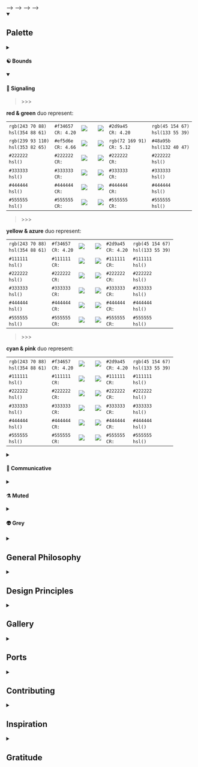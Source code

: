 <!-- <!-- ============================================================================ --> -->
<!-- <!-- ☄️  Heading {{{ --> -->
<!-- <h1 align="center"> ☄️ vagari ☄️ </h1> -->
<!---->
<!-- <a href="https://www.youtube.com/watch?v=YH3c1QZzRK4"> -->
<!--     <p align="center" > -->
<!--         <i>to wander, stroll about, roam, be unsettled, spread abroad</i> -->
<!--         <br> -->
<!--         <img -->
<!--             src="https://github.com/nosvagor/vagari/blob/main/share/images/friedrich/vagari-large-blue-decor.png?raw=true" -->
<!--             width="50%" -->
<!--             alt="Wanderers: a short film by Erik Wernquist" -->
<!--             title="Wanderers: a short film by Erik Wernquist" -->
<!--         > -->
<!--     </p> -->
<!-- </a> -->
<!---->
<!-- <p align="center"> -->
<!-- <a href="https://github.com/nosvagor/vagari/issues"> -->
<!--     <img -->
<!--         src="https://img.shields.io/github/issues/nosvagor/vagari?color=ed5f6f&logo=fireship&labelColor=24283b&logoColor=ed5f6f&style=for-the-badge" -->
<!--         title="this is not fine!!" -->
<!--     > -->
<!-- </a> -->
<!-- &nbsp; -->
<!-- <a href="https://github.com/nosvagor/vagari/discussions"> -->
<!--     <img -->
<!--         src="https://img.shields.io/github/discussions/nosvagor/vagari?color=ec9055&logo=github&labelColor=24283b&logoColor=ec9055&style=for-the-badge" -->
<!--         title="alright then, keep your secrets" -->
<!--     > -->
<!-- </a> -->
<!-- &nbsp; -->
<!-- <a href="https://github.com/nosvagor/vagari/contributors"> -->
<!--     <img -->
<!--         src="https://img.shields.io/github/contributors/nosvagor/vagari?color=86b96f&logo=gitea&labelColor=24283b&logoColor=86b96f&style=for-the-badge" -->
<!--         title="gotta do the cooking by the book" -->
<!--     > -->
<!-- </a> -->
<!-- &nbsp; -->
<!-- <br> -->
<!-- <a href="https://www.reddit.com/r/unixporn/"> -->
<!--     <img -->
<!--         src="https://vbr.wocr.tk/badge?color=59b5e5&logoColor=59b5e5&page_id=nosvagor/vagari&logo=linux&style=for-the-badge&lcolor=24283b" -->
<!--         alt="visitor count 💀" -->
<!--         title="hello there (I use arch, neovim, and rust, btw)" -->
<!--     > -->
<!-- </a> -->
<!-- &nbsp; -->
<!-- <a href="https://github.com/nosvagor/vagari/network/members"> -->
<!--     <img -->
<!--         src="https://img.shields.io/github/forks/nosvagor/vagari?color=6c88f4&logo=git&labelColor=24283b&logoColor=6c88f4&style=for-the-badge" -->
<!--         title="I am tormented with an everlasting itch for things remote. I love to sail forbidden seas, and land on barbarous coasts." -->
<!--     > -->
<!-- </a> -->
<!-- &nbsp; -->
<!-- <a href="https://youtu.be/gxAaO2rsdIs"> -->
<!--     <img -->
<!--         src="https://img.shields.io/github/license/nosvagor/vagari?color=9d71f0&logo=gnu&labelColor=24283b&logoColor=9d71f0&style=for-the-badge" -->
<!--         title="living long enough to reproduce; R_0 > 1 ? share it : change it" -->
<!--     > -->
<!-- </a> -->
<!-- </p> -->
<!-- <!-- }}} --> -->
<!-- <!-- ============================================================================ --> -->

<!-- 🎨 Palette {{{ -->
<details open>
<summary><h2>Palette</h2></summary>

<!-- <p align="center"> -->
<!--     <img -->
<!--         src="https://github.com/nosvagor/vagari/blob/main/share/images/stack-v4.svg?raw=true" -->
<!--         title="vagari color pallet" -->
<!--         width="100%" -->
<!--     > -->
<!-- </p> -->

<!-- ☯️  Bounds {{{ -->

<details closed>
<summary><h4> ☯️  Bounds</h4></summary>
    <!-- background {{{ -->
    <blockquote>
        The constraints, or bounds, to any system are probably the most imporant
        place to start:
    </blockquote>
    <p>
        First, the <b>background</b>, as the contrast ratio to this color is
        one of the most important determining factors when generating others
        colors. The background represents the upper bound for the darkest
        colors.
    </p>
    <table align="center">
    <tr>
        <th>Background</th>
        <th>Values</th>
    </tr>
        <tr align="center">
            <td><img src="https://place-hold.it/128/222536/aeb9f8&text=bg&bold&fontsize=14"></td>
            <td>
                <code>#222536</code><br>
                <code>rgb(34, 37, 54)</code><br>
                <code>hsl(231, 23%, 17%)</code><br>
                <code>Contrast: 1.00</code><br>
            </td>
        </tr>
    </table>
    <!-- }}} -->
    <!-- dark {{{ -->
    <br>
    <blockquote>
        Next, venturing into the void (maintaining cool tones, <i>decreasing</i>
        brightness):
    </blockquote>
    <p>
        These <b>dark</b> colors provide a means to create depth for background
        elements.
    </p>
    <table align="center">
    <tr>
        <th>Dark-0</th>
        <th>Dark-1</th>
        <th>Dark-2</th>
        <th>Dark-3</th>
    </tr>
    <tr align="center">
        <td><img src="https://place-hold.it/84/1e2133/222536&text=drk-0&bold&fontsize=14"></td>
        <td><img src="https://place-hold.it/84/181a2c/222536&text=drk-1&bold&fontsize=14"></td>
        <td><img src="https://place-hold.it/84/131626/222536&text=drk-2&bold&fontsize=14"></td>
        <td><img src="https://place-hold.it/84/0d0f1b/222536&text=drk-3&bold&fontsize=14"></td>
    </tr>
    <tr align="center">
        <td>
            <code>#1e2133</code><br>
            <code>rgb(30, 33, 51)</code><br>
            <code>hsl(231, 26%, 16%)</code><br>
            <code>CR: 1.05</code>
        </td>
        <td>
            <code>#181a2c</code><br>
            <code>rgb(24, 26, 44)</code><br>
            <code>hsl(231, 29%, 13%)</code><br>
            <code>CR:1.12</code>
        </td>
        <td>
            <code>#131626</code><br>
            <code>rgb(19, 22, 38)</code><br>
            <code>hsl(231, 33%, 11%)</code><br>
            <code>CR:1.18</code>
        </td>
        <td>
            <code>#0d0f1b</code><br>
            <code>rgb(13, 15, 27)</code><br>
            <code>hsl(231, 35%, 8%)</code><br>
            <code>CR: 1.26</code>
        </td>
    </tr>
    </table>
    <!-- }}} -->
    <!-- black {{{ -->
    <br>
    <blockquote>
        We still need a relatively neutral lower bound; the dark colors won't
        replace black:
    </blockquote>
    <p>
        These <b>black</b> colors are meant to communicate ideas of (or similar
        to): <i>sophistaiton, rebellion,</i> and <i>mystery</i>.
    </p>
    <table align="center">
    <tr>
        <th>Black-0</th>
        <th>Black-1</th>
        <th>Black-2</th>
        <th>Black-3</th>
    </tr>
    <tr align="center">
        <td><img src="https://place-hold.it/84/1d1d21/c9c9e2&text=blk-0&bold&fontsize=14"></td>
        <td><img src="https://place-hold.it/84/16161a/d3d3ed&text=blk-1&bold&fontsize=14"></td>
        <td><img src="https://place-hold.it/84/101014/ddddf6&text=blk-2&bold&fontsize=14"></td>
        <td><img src="https://place-hold.it/84/0b0b0f/e9e9fb&text=blk-3&bold&fontsize=14"></td>
    </tr>
    <tr align="center">
        <td>
            <code>#1d1d21</code><br>
            <code>rgb(29, 29, 33)</code><br>
            <code>hsl(240, 6%, 12%)</code><br>
            <code>CR: 1.11</code>
        </td>
        <td>
            <code>#16161a</code><br>
            <code>rgb(22, 22, 26)</code><br>
            <code>hsl(240, 8%, 9%)</code><br>
            <code>CR: 1.19</code>
        </td>
        <td>
            <code>#101014</code><br>
            <code>rgb(16, 16, 20)</code><br>
            <code>hsl(240, 11%, 7%)</code><br>
            <code>CR: 1.25</code>
        </td>
        <td>
            <code>#0b0b0f</code><br>
            <code>rgb(11, 11, 15)</code><br>
            <code>hsl(240, 15%, 5%)</code><br>
            <code>CR: 1.30</code>
        </td>
    </tr>
    </table>
    <!-- }}} -->
    <!-- foreground {{{ -->
    <br>
    <blockquote>
        Now, let's start defining the upper bounds:
    </blockquote>
    <p>
        Like the background, the <b>foreground</b> represents the lower bound for the
        brightest colors. <i>vagari</i> continues to lean into the use of cool
        tones&mdash;resulting in a blue-ish foreground&mdash;leaving white to
        convey meaning as well.
    </p>
    <table align="center">
    <tr>
        <th>Foreground</th>
        <th>Values</th>
    </tr>
        <tr align="center">
            <td><img src="https://place-hold.it/128/aeb9f8/2225368&text=fg&bold&fontsize=14"></td>
            <td>
                <code>#aeb9f8</code><br>
                <code>rgb(174, 185, 248)</code><br>
                <code>hsl(231, 84%, 83%)</code><br>
                <code>Contrast: 8.00</code>
            </td>
        </tr>
    </table>
    <!-- }}} -->
    <!-- bright {{{ -->
    <br>
    <blockquote>
        Continuing in the inverse direction (maintaining cool tones, <i>increaseing</i>
        brightness):
    </blockquote>
    <p>
        These <b>bright</b> colors provide a means to highlight foreground elements.
    </p>
    <table align="center">
    <tr>
        <th>Bright-0</th>
        <th>Bright-1</th>
        <th>Bright-2</th>
        <th>Bright-3</th>
    </tr>
    <tr align="center">
        <td><img src="https://place-hold.it/84/b6c0f7/aeb9f8&text=brt-0&bold&fontsize=14"></td>
        <td><img src="https://place-hold.it/84/bec6f8/aeb9f8&text=brt-1&bold&fontsize=14"></td>
        <td><img src="https://place-hold.it/84/cad1fb/aeb9f8&text=brt-2&bold&fontsize=14"></td>
        <td><img src="https://place-hold.it/84/d1d8ff/aeb9f8&text=brt-3&bold&fontsize=14"></td>
    </tr>
    <tr align="center">
        <td>
            <code>#b6c0f7</code><br>
            <code>rgb(182, 192, 247)</code><br>
            <code>hsl(231, 80%, 84%)</code><br>
            <code>CR: 8.56</code>
        </td>
        <td>
            <code>#bec6f8</code><br>
            <code>rgb(190, 198, 248)</code><br>
            <code>hsl(231, 81%, 86%)</code><br>
            <code>CR: 9.11</code>
        </td>
        <td>
            <code>#cad1fb</code><br>
            <code>rgb(202, 209, 251)</code><br>
            <code>hsl(231, 86%, 89%)</code><br>
            <code>CR: 10.12</code>
        </td>
        <td>
            <code>#d1d8ff</code><br>
            <code>rgb(209, 216, 255)</code><br>
            <code>hsl(231, 100%, 91%)</code><br>
            <code>CR: 11.21</code>
        </td>
    </tr>
    </table>
    <!-- }}} -->
    <!-- white {{{ -->
    <br>
    <blockquote>
        Finally, the neutral upper bound:
    </blockquote>
    <p>
        These <b>white</b> colors are meant to communicate ideas of (or similar
        to): <i>order, peace,</i> and <i>simplicity</i>.
    </p>
    <table align="center">
    <tr>
        <th>White-0</th>
        <th>White-1</th>
        <th>White-2</th>
        <th>White-3</th>
    </tr>
    <tr align="center">
        <td><img src="https://place-hold.it/84/c9c9e2/1d1d21&text=wht-1&bold&fontsize=14"></td>
        <td><img src="https://place-hold.it/84/d3d3ed/16161a&text=wht-2&bold&fontsize=14"></td>
        <td><img src="https://place-hold.it/84/ddddf6/101014&text=wht-2&bold&fontsize=14"></td>
        <td><img src="https://place-hold.it/84/e9e9fb/0b0b0f&text=wht-3&bold&fontsize=14"></td>
    </tr>
    <tr align="center">
        <td>
            <code>#c9c9e2</code><br>
            <code>rgb(201, 201, 226)</code><br>
            <code>hsl(240, 30%, 84%)</code><br>
            <code>CR: 9.33</code>
        </td>
        <td>
            <code>#d3d3ed</code><br>
            <code>rgb(211, 211, 237)</code><br>
            <code>hsl(240, 42%, 88%)</code><br>
            <code>CR: 10.41</code>
        </td>
        <td>
            <code>#ddddf6</code><br>
            <code>rgb(221, 221, 246)</code><br>
            <code>hsl(240, 58%, 92%)</code><br>
            <code>CR: 11.36</code>
        </td>
        <td>
            <code>#e9e9fb</code><br>
            <code>rgb(233, 233, 251)</code><br>
            <code>hsl(240, 69%, 95%)</code><br>
            <code>CR: 12.63</code>
        </td>
    </tr>
    </table>
    <!-- }}} -->
</details>

<!-- }}} -->

<!-- 🚥 Signaling {{{ -->

<details open>
<summary><h4> 🚥 Signaling</h4></summary>
<!-- red & green {{{ -->
    <blockquote>
        >>>
    </blockquote>
    <p>
        <b>red & green</b> duo represent:
    </p>
    <table align="center">
    <tr>
        <td>
            <code>rgb(243 70 88)</code><br>
            <code>hsl(354 88 61)</code><br>
        </td>
        <td>
            <code>#f34657</code><br>
            <code>CR: 4.20</code>
        </td>
        <td><img src="https://place-hold.it/64/222536/f34658/&text=red-0&bold&fontsize=14"></td>
        <td></td>
        <td><img src="https://place-hold.it/64/222536/2d9a43/&text=grn-0&bold&fontsize=14"></td>
        <td>
            <code>#2d9a45</code><br>
            <code>CR: 4.20</code>
        </td>
        <td>
            <code>rgb(45 154 67)</code><br>
            <code>hsl(133 55 39)</code><br>
        </td>
    </tr>
    <tr>
        <td>
            <code>rgb(239 93 110)</code><br>
            <code>hsl(353 82 65)</code><br>
        </td>
        <td>
            <code>#ef5d6e</code><br>
            <code>CR: 4.66</code>
        </td>
        <td><img src="https://place-hold.it/64/222536/ef5d6e/&text=red-1&bold&fontsize=14"></td>
        <td></td>
        <td><img src="https://place-hold.it/64/222536/48a95b/&text=grn-1&bold&fontsize=14"></td>
        <td>
            <code>rgb(72 169 91)</code><br>
            <code>CR: 5.12</code>
        </td>
        <td>
            <code>#48a95b</code><br>
            <code>hsl(132 40 47)</code><br>
        </td>
    </tr>
    <tr>
        <td>
            <code>#222222</code><br>
            <code>hsl()</code><br>
        </td>
        <td>
            <code>#222222</code><br>
            <code>CR:</code>
        </td>
        <td><img src="https://place-hold.it/64/222536/222222/&text=red-2&bold&fontsize=14"></td>
        <td></td>
        <td><img src="https://place-hold.it/64/222536/222222/&text=grn-3&bold&fontsize=14"></td>
        <td>
            <code>#222222</code><br>
            <code>CR:</code>
        </td>
        <td>
            <code>#222222</code><br>
            <code>hsl()</code><br>
        </td>
    </tr>
    <tr>
        <td>
            <code>#333333</code><br>
            <code>hsl()</code><br>
        </td>
        <td>
            <code>#333333</code><br>
            <code>CR:</code>
        </td>
        <td><img src="https://place-hold.it/64/222536/333333/&text=red-3&bold&fontsize=14"></td>
        <td></td>
        <td><img src="https://place-hold.it/64/222536/333333/&text=grn-3&bold&fontsize=14"></td>
        <td>
            <code>#333333</code><br>
            <code>CR:</code>
        </td>
        <td>
            <code>#333333</code><br>
            <code>hsl()</code><br>
        </td>
    </tr>
    <tr>
        <td>
            <code>#444444</code><br>
            <code>hsl()</code><br>
        </td>
        <td>
            <code>#444444</code><br>
            <code>CR:</code>
        </td>
        <td><img src="https://place-hold.it/64/222536/444444/&text=red-4&bold&fontsize=14"></td>
        <td></td>
        <td><img src="https://place-hold.it/64/222536/444444/&text=grn-4&bold&fontsize=14"></td>
        <td>
            <code>#444444</code><br>
            <code>CR:</code>
        </td>
        <td>
            <code>#444444</code><br>
            <code>hsl()</code><br>
        </td>
    </tr>
    <tr>
        <td>
            <code>#555555</code><br>
            <code>hsl()</code><br>
        </td>
        <td>
            <code>#555555</code><br>
            <code>CR:</code>
        </td>
        <td><img src="https://place-hold.it/64/222536/55555/&text=red-5&bold&fontsize=14"></td>
        <td></td>
        <td><img src="https://place-hold.it/64/222536/55555/&text=grn-5&bold&fontsize=14"></td>
        <td>
            <code>#555555</code><br>
            <code>CR:</code>
        </td>
        <td>
            <code>#555555</code><br>
            <code>hsl()</code><br>
        </td>
    </tr>
    </table>
<!-- }}} -->
<!-- yellow & azure {{{ -->
    <blockquote>
        >>>
    </blockquote>
    <p>
        <b>yellow & azure</b> duo represent:
    </p>
    <table align="center">
    <tr>
        <td>
            <code>rgb(243 70 88)</code><br>
            <code>hsl(354 88 61)</code><br>
        </td>
        <td>
            <code>#f34657</code><br>
            <code>CR: 4.20</code>
        </td>
        <td><img src="https://place-hold.it/64/222536/f34658/&text=red-0&bold&fontsize=14"></td>
        <td></td>
        <td><img src="https://place-hold.it/64/222536/2d9a43/&text=grn-0&bold&fontsize=14"></td>
        <td>
            <code>#2d9a45</code><br>
            <code>CR: 4.20</code>
        </td>
        <td>
            <code>rgb(45 154 67)</code><br>
            <code>hsl(133 55 39)</code><br>
        </td>
    </tr>
    <tr>
        <td>
            <code>#111111</code><br>
            <code>hsl()</code><br>
        </td>
        <td>
            <code>#111111</code><br>
            <code>CR:</code>
        </td>
        <td><img src="https://place-hold.it/64/222536/111111/&text=red-1&bold&fontsize=14"></td>
        <td></td>
        <td><img src="https://place-hold.it/64/222536/111111/&text=grn-1&bold&fontsize=14"></td>
        <td>
            <code>#111111</code><br>
            <code>CR:</code>
        </td>
        <td>
            <code>#111111</code><br>
            <code>hsl()</code><br>
        </td>
    </tr>
    <tr>
        <td>
            <code>#222222</code><br>
            <code>hsl()</code><br>
        </td>
        <td>
            <code>#222222</code><br>
            <code>CR:</code>
        </td>
        <td><img src="https://place-hold.it/64/222536/222222/&text=red-2&bold&fontsize=14"></td>
        <td></td>
        <td><img src="https://place-hold.it/64/222536/222222/&text=grn-3&bold&fontsize=14"></td>
        <td>
            <code>#222222</code><br>
            <code>CR:</code>
        </td>
        <td>
            <code>#222222</code><br>
            <code>hsl()</code><br>
        </td>
    </tr>
    <tr>
        <td>
            <code>#333333</code><br>
            <code>hsl()</code><br>
        </td>
        <td>
            <code>#333333</code><br>
            <code>CR:</code>
        </td>
        <td><img src="https://place-hold.it/64/222536/333333/&text=red-3&bold&fontsize=14"></td>
        <td></td>
        <td><img src="https://place-hold.it/64/222536/333333/&text=grn-3&bold&fontsize=14"></td>
        <td>
            <code>#333333</code><br>
            <code>CR:</code>
        </td>
        <td>
            <code>#333333</code><br>
            <code>hsl()</code><br>
        </td>
    </tr>
    <tr>
        <td>
            <code>#444444</code><br>
            <code>hsl()</code><br>
        </td>
        <td>
            <code>#444444</code><br>
            <code>CR:</code>
        </td>
        <td><img src="https://place-hold.it/64/222536/444444/&text=red-4&bold&fontsize=14"></td>
        <td></td>
        <td><img src="https://place-hold.it/64/222536/444444/&text=grn-4&bold&fontsize=14"></td>
        <td>
            <code>#444444</code><br>
            <code>CR:</code>
        </td>
        <td>
            <code>#444444</code><br>
            <code>hsl()</code><br>
        </td>
    </tr>
    <tr>
        <td>
            <code>#555555</code><br>
            <code>hsl()</code><br>
        </td>
        <td>
            <code>#555555</code><br>
            <code>CR:</code>
        </td>
        <td><img src="https://place-hold.it/64/222536/55555/&text=red-5&bold&fontsize=14"></td>
        <td></td>
        <td><img src="https://place-hold.it/64/222536/55555/&text=grn-5&bold&fontsize=14"></td>
        <td>
            <code>#555555</code><br>
            <code>CR:</code>
        </td>
        <td>
            <code>#555555</code><br>
            <code>hsl()</code><br>
        </td>
    </tr>
    </table>
<!-- }}} -->
<!--  cyan & pink {{{ -->
    <blockquote>
        >>>
    </blockquote>
    <p>
        <b> cyan & pink</b> duo represent:
    </p>
    <table align="center">
    <tr>
        <td>
            <code>rgb(243 70 88)</code><br>
            <code>hsl(354 88 61)</code><br>
        </td>
        <td>
            <code>#f34657</code><br>
            <code>CR: 4.20</code>
        </td>
        <td><img src="https://place-hold.it/64/222536/f34658/&text=red-0&bold&fontsize=14"></td>
        <td></td>
        <td><img src="https://place-hold.it/64/222536/2d9a43/&text=grn-0&bold&fontsize=14"></td>
        <td>
            <code>#2d9a45</code><br>
            <code>CR: 4.20</code>
        </td>
        <td>
            <code>rgb(45 154 67)</code><br>
            <code>hsl(133 55 39)</code><br>
        </td>
    </tr>
    <tr>
        <td>
            <code>#111111</code><br>
            <code>hsl()</code><br>
        </td>
        <td>
            <code>#111111</code><br>
            <code>CR:</code>
        </td>
        <td><img src="https://place-hold.it/64/222536/111111/&text=red-1&bold&fontsize=14"></td>
        <td></td>
        <td><img src="https://place-hold.it/64/222536/111111/&text=grn-1&bold&fontsize=14"></td>
        <td>
            <code>#111111</code><br>
            <code>CR:</code>
        </td>
        <td>
            <code>#111111</code><br>
            <code>hsl()</code><br>
        </td>
    </tr>
    <tr>
        <td>
            <code>#222222</code><br>
            <code>hsl()</code><br>
        </td>
        <td>
            <code>#222222</code><br>
            <code>CR:</code>
        </td>
        <td><img src="https://place-hold.it/64/222536/222222/&text=red-2&bold&fontsize=14"></td>
        <td></td>
        <td><img src="https://place-hold.it/64/222536/222222/&text=grn-3&bold&fontsize=14"></td>
        <td>
            <code>#222222</code><br>
            <code>CR:</code>
        </td>
        <td>
            <code>#222222</code><br>
            <code>hsl()</code><br>
        </td>
    </tr>
    <tr>
        <td>
            <code>#333333</code><br>
            <code>hsl()</code><br>
        </td>
        <td>
            <code>#333333</code><br>
            <code>CR:</code>
        </td>
        <td><img src="https://place-hold.it/64/222536/333333/&text=red-3&bold&fontsize=14"></td>
        <td></td>
        <td><img src="https://place-hold.it/64/222536/333333/&text=grn-3&bold&fontsize=14"></td>
        <td>
            <code>#333333</code><br>
            <code>CR:</code>
        </td>
        <td>
            <code>#333333</code><br>
            <code>hsl()</code><br>
        </td>
    </tr>
    <tr>
        <td>
            <code>#444444</code><br>
            <code>hsl()</code><br>
        </td>
        <td>
            <code>#444444</code><br>
            <code>CR:</code>
        </td>
        <td><img src="https://place-hold.it/64/222536/444444/&text=red-4&bold&fontsize=14"></td>
        <td></td>
        <td><img src="https://place-hold.it/64/222536/444444/&text=grn-4&bold&fontsize=14"></td>
        <td>
            <code>#444444</code><br>
            <code>CR:</code>
        </td>
        <td>
            <code>#444444</code><br>
            <code>hsl()</code><br>
        </td>
    </tr>
    <tr>
        <td>
            <code>#555555</code><br>
            <code>hsl()</code><br>
        </td>
        <td>
            <code>#555555</code><br>
            <code>CR:</code>
        </td>
        <td><img src="https://place-hold.it/64/222536/55555/&text=red-5&bold&fontsize=14"></td>
        <td></td>
        <td><img src="https://place-hold.it/64/222536/55555/&text=grn-5&bold&fontsize=14"></td>
        <td>
            <code>#555555</code><br>
            <code>CR:</code>
        </td>
        <td>
            <code>#555555</code><br>
            <code>hsl()</code><br>
        </td>
    </tr>
    </table>
<!-- }}} -->
</details>

<!-- }}} -->

<!-- 📡 Communicative {{{ -->

<details closed >
<summary><h4> 📡 Communicative</h4></summary>
<!-- xxx {{{ -->
    <blockquote>
        >>>
    </blockquote>
    <p>
        These <b>xxx</b> colors are meant to communicate:
    </p>
    <table align="center">
    <tr>
        <td><img src="https://place-hold.it/64/000000/222536&text=yyy-0&bold&fontsize=14"></td>
        <td>
            <code>#000000</code><br>
            <code>CR:</code>
        </td>
        <td>
            <code></code><br>
            <code>hsl()</code><br>
        </td>
    </tr>
    <tr>
        <td><img src="https://place-hold.it/64/111111/222536&text=yyy-1&bold&fontsize=14"></td>
        <td>
            <code>#111111</code><br>
            <code>CR:</code>
        </td>
        <td>
            <code></code><br>
            <code>hsl()</code><br>
        </td>
    </tr>
    <tr>
        <td><img src="https://place-hold.it/64/222222/222536&text=yyy-2&bold&fontsize=14"></td>
        <td>
            <code>#222222</code><br>
            <code>CR:</code>
        </td>
        <td>
            <code></code><br>
            <code>hsl()</code><br>
        </td>
    </tr>
    <tr>
        <td><img src="https://place-hold.it/64/333333/222536&text=yyy-3&bold&fontsize=14"></td>
        <td>
            <code>#333333</code><br>
            <code>CR:</code>
        </td>
        <td>
            <code></code><br>
            <code>hsl()</code><br>
        </td>
    </tr>
    <tr>
        <td><img src="https://place-hold.it/64/444444/222536&text=yyy-4&bold&fontsize=14"></td>
        <td>
            <code>#444444</code><br>
            <code>CR:</code>
        </td>
        <td>
            <code></code><br>
            <code>hsl()</code><br>
        </td>
    </tr>
    <tr>
        <td><img src="https://place-hold.it/64/55555/222536&text=yyy-5&bold&fontsize=14"></td>
        <td>
            <code>#555555</code><br>
            <code>CR:</code>
        </td>
        <td>
            <code></code><br>
            <code>hsl()</code><br>
        </td>
    </tr>
    </table>
<!-- }}} -->
<!-- xxx {{{ -->
    <blockquote>
        >>>
    </blockquote>
    <p>
        These <b>xxx</b> colors are meant to communicate:
    </p>
    <table align="center">
    <tr>
        <td><img src="https://place-hold.it/64/000000/222536&text=yyy-0&bold&fontsize=14"></td>
        <td>
            <code>#000000</code><br>
            <code>CR:</code>
        </td>
        <td>
            <code></code><br>
            <code>hsl()</code><br>
        </td>
    </tr>
    <tr>
        <td><img src="https://place-hold.it/64/111111/222536&text=yyy-1&bold&fontsize=14"></td>
        <td>
            <code>#111111</code><br>
            <code>CR:</code>
        </td>
        <td>
            <code></code><br>
            <code>hsl()</code><br>
        </td>
    </tr>
    <tr>
        <td><img src="https://place-hold.it/64/222222/222536&text=yyy-2&bold&fontsize=14"></td>
        <td>
            <code>#222222</code><br>
            <code>CR:</code>
        </td>
        <td>
            <code></code><br>
            <code>hsl()</code><br>
        </td>
    </tr>
    <tr>
        <td><img src="https://place-hold.it/64/333333/222536&text=yyy-3&bold&fontsize=14"></td>
        <td>
            <code>#333333</code><br>
            <code>CR:</code>
        </td>
        <td>
            <code></code><br>
            <code>hsl()</code><br>
        </td>
    </tr>
    <tr>
        <td><img src="https://place-hold.it/64/444444/222536&text=yyy-4&bold&fontsize=14"></td>
        <td>
            <code>#444444</code><br>
            <code>CR:</code>
        </td>
        <td>
            <code></code><br>
            <code>hsl()</code><br>
        </td>
    </tr>
    <tr>
        <td><img src="https://place-hold.it/64/55555/222536&text=yyy-5&bold&fontsize=14"></td>
        <td>
            <code>#555555</code><br>
            <code>CR:</code>
        </td>
        <td>
            <code></code><br>
            <code>hsl()</code><br>
        </td>
    </tr>
    </table>
<!-- }}} -->
<!-- xxx {{{ -->
    <blockquote>
        >>>
    </blockquote>
    <p>
        These <b>xxx</b> colors are meant to communicate:
    </p>
    <table align="center">
    <tr>
        <td><img src="https://place-hold.it/64/000000/222536&text=yyy-0&bold&fontsize=14"></td>
        <td>
            <code>#000000</code><br>
            <code>CR:</code>
        </td>
        <td>
            <code></code><br>
            <code>hsl()</code><br>
        </td>
    </tr>
    <tr>
        <td><img src="https://place-hold.it/64/111111/222536&text=yyy-1&bold&fontsize=14"></td>
        <td>
            <code>#111111</code><br>
            <code>CR:</code>
        </td>
        <td>
            <code></code><br>
            <code>hsl()</code><br>
        </td>
    </tr>
    <tr>
        <td><img src="https://place-hold.it/64/222222/222536&text=yyy-2&bold&fontsize=14"></td>
        <td>
            <code>#222222</code><br>
            <code>CR:</code>
        </td>
        <td>
            <code></code><br>
            <code>hsl()</code><br>
        </td>
    </tr>
    <tr>
        <td><img src="https://place-hold.it/64/333333/222536&text=yyy-3&bold&fontsize=14"></td>
        <td>
            <code>#333333</code><br>
            <code>CR:</code>
        </td>
        <td>
            <code></code><br>
            <code>hsl()</code><br>
        </td>
    </tr>
    <tr>
        <td><img src="https://place-hold.it/64/444444/222536&text=yyy-4&bold&fontsize=14"></td>
        <td>
            <code>#444444</code><br>
            <code>CR:</code>
        </td>
        <td>
            <code></code><br>
            <code>hsl()</code><br>
        </td>
    </tr>
    <tr>
        <td><img src="https://place-hold.it/64/55555/222536&text=yyy-5&bold&fontsize=14"></td>
        <td>
            <code>#555555</code><br>
            <code>CR:</code>
        </td>
        <td>
            <code></code><br>
            <code>hsl()</code><br>
        </td>
    </tr>
    </table>
<!-- }}} -->
<!-- xxx {{{ -->
    <blockquote>
        >>>
    </blockquote>
    <p>
        These <b>xxx</b> colors are meant to communicate:
    </p>
    <table align="center">
    <tr>
        <td><img src="https://place-hold.it/64/000000/222536&text=yyy-0&bold&fontsize=14"></td>
        <td>
            <code>#000000</code><br>
            <code>CR:</code>
        </td>
        <td>
            <code></code><br>
            <code>hsl()</code><br>
        </td>
    </tr>
    <tr>
        <td><img src="https://place-hold.it/64/111111/222536&text=yyy-1&bold&fontsize=14"></td>
        <td>
            <code>#111111</code><br>
            <code>CR:</code>
        </td>
        <td>
            <code></code><br>
            <code>hsl()</code><br>
        </td>
    </tr>
    <tr>
        <td><img src="https://place-hold.it/64/222222/222536&text=yyy-2&bold&fontsize=14"></td>
        <td>
            <code>#222222</code><br>
            <code>CR:</code>
        </td>
        <td>
            <code></code><br>
            <code>hsl()</code><br>
        </td>
    </tr>
    <tr>
        <td><img src="https://place-hold.it/64/333333/222536&text=yyy-3&bold&fontsize=14"></td>
        <td>
            <code>#333333</code><br>
            <code>CR:</code>
        </td>
        <td>
            <code></code><br>
            <code>hsl()</code><br>
        </td>
    </tr>
    <tr>
        <td><img src="https://place-hold.it/64/444444/222536&text=yyy-4&bold&fontsize=14"></td>
        <td>
            <code>#444444</code><br>
            <code>CR:</code>
        </td>
        <td>
            <code></code><br>
            <code>hsl()</code><br>
        </td>
    </tr>
    <tr>
        <td><img src="https://place-hold.it/64/55555/222536&text=yyy-5&bold&fontsize=14"></td>
        <td>
            <code>#555555</code><br>
            <code>CR:</code>
        </td>
        <td>
            <code></code><br>
            <code>hsl()</code><br>
        </td>
    </tr>
    </table>
<!-- }}} -->
</details>

<!-- }}} -->

<!-- ⚗️  Muted {{{ -->

<details closed >
<summary><h4> ⚗️  Muted</h4></summary>
<!-- xxx {{{ -->
    <br>
    <blockquote>
        >>>
    </blockquote>
    <p>
        <b>xxx</b>
    </p>
    <table align="center">
    <tr>
        <th>xxx-0</th>
        <th>xxx-1</th>
        <th>xxx-2</th>
        <th>xxx-3</th>
    </tr>
    <tr align="center">
        <td><img src="https://place-hold.it/84/1111111/222536&text=yyy-0&bold&fontsize=14"></td>
        <td><img src="https://place-hold.it/84/222222/222536&text=yyy-1&bold&fontsize=14"></td>
        <td><img src="https://place-hold.it/84/333333/222536&text=yyy-2&bold&fontsize=14"></td>
        <td><img src="https://place-hold.it/84/444444/222536&text=yyy-3&bold&fontsize=14"></td>
    </tr>
    <tr align="center">
        <td>
            <code>#111111</code><br>
            <code></code><br>
            <code>hsl()</code><br>
            <code>CR: 1.05</code>
        </td>
        <td>
            <code>#222222</code><br>
            <code></code><br>
            <code>hsl()</code><br>
            <code>CR:1.12</code>
        </td>
        <td>
            <code>#333333</code><br>
            <code></code><br>
            <code>hsl()</code><br>
            <code>CR:1.18</code>
        </td>
        <td>
            <code>#444444</code><br>
            <code>rgb(</code><br>
            <code>hsl()</code><br>
            <code>CR: 1.26</code>
        </td>
    </tr>
    </table>
 <!-- }}} -->
<!-- xxx {{{ -->
    <br>
    <blockquote>
        >>>
    </blockquote>
    <p>
        <b>xxx</b>
    </p>
    <table align="center">
    <tr>
        <th>xxx-0</th>
        <th>xxx-1</th>
        <th>xxx-2</th>
        <th>xxx-3</th>
    </tr>
    <tr align="center">
        <td><img src="https://place-hold.it/84/1111111/222536&text=yyy-0&bold&fontsize=14"></td>
        <td><img src="https://place-hold.it/84/222222/222536&text=yyy-1&bold&fontsize=14"></td>
        <td><img src="https://place-hold.it/84/333333/222536&text=yyy-2&bold&fontsize=14"></td>
        <td><img src="https://place-hold.it/84/444444/222536&text=yyy-3&bold&fontsize=14"></td>
    </tr>
    <tr align="center">
        <td>
            <code>#111111</code><br>
            <code></code><br>
            <code>hsl()</code><br>
            <code>CR: 1.05</code>
        </td>
        <td>
            <code>#222222</code><br>
            <code></code><br>
            <code>hsl()</code><br>
            <code>CR:1.12</code>
        </td>
        <td>
            <code>#333333</code><br>
            <code></code><br>
            <code>hsl()</code><br>
            <code>CR:1.18</code>
        </td>
        <td>
            <code>#444444</code><br>
            <code>rgb(</code><br>
            <code>hsl()</code><br>
            <code>CR: 1.26</code>
        </td>
    </tr>
    </table>
 <!-- }}} -->
<!-- xxx {{{ -->
    <br>
    <blockquote>
        >>>
    </blockquote>
    <p>
        <b>xxx</b>
    </p>
    <table align="center">
    <tr>
        <th>xxx-0</th>
        <th>xxx-1</th>
        <th>xxx-2</th>
        <th>xxx-3</th>
    </tr>
    <tr align="center">
        <td><img src="https://place-hold.it/84/1111111/222536&text=yyy-0&bold&fontsize=14"></td>
        <td><img src="https://place-hold.it/84/222222/222536&text=yyy-1&bold&fontsize=14"></td>
        <td><img src="https://place-hold.it/84/333333/222536&text=yyy-2&bold&fontsize=14"></td>
        <td><img src="https://place-hold.it/84/444444/222536&text=yyy-3&bold&fontsize=14"></td>
    </tr>
    <tr align="center">
        <td>
            <code>#111111</code><br>
            <code></code><br>
            <code>hsl()</code><br>
            <code>CR: 1.05</code>
        </td>
        <td>
            <code>#222222</code><br>
            <code></code><br>
            <code>hsl()</code><br>
            <code>CR:1.12</code>
        </td>
        <td>
            <code>#333333</code><br>
            <code></code><br>
            <code>hsl()</code><br>
            <code>CR:1.18</code>
        </td>
        <td>
            <code>#444444</code><br>
            <code>rgb(</code><br>
            <code>hsl()</code><br>
            <code>CR: 1.26</code>
        </td>
    </tr>
    </table>
 <!-- }}} -->
<!-- xxx {{{ -->
    <br>
    <blockquote>
        >>>
    </blockquote>
    <p>
        <b>xxx</b>
    </p>
    <table align="center">
    <tr>
        <th>xxx-0</th>
        <th>xxx-1</th>
        <th>xxx-2</th>
        <th>xxx-3</th>
    </tr>
    <tr align="center">
        <td><img src="https://place-hold.it/84/1111111/222536&text=yyy-0&bold&fontsize=14"></td>
        <td><img src="https://place-hold.it/84/222222/222536&text=yyy-1&bold&fontsize=14"></td>
        <td><img src="https://place-hold.it/84/333333/222536&text=yyy-2&bold&fontsize=14"></td>
        <td><img src="https://place-hold.it/84/444444/222536&text=yyy-3&bold&fontsize=14"></td>
    </tr>
    <tr align="center">
        <td>
            <code>#111111</code><br>
            <code></code><br>
            <code>hsl()</code><br>
            <code>CR: 1.05</code>
        </td>
        <td>
            <code>#222222</code><br>
            <code></code><br>
            <code>hsl()</code><br>
            <code>CR:1.12</code>
        </td>
        <td>
            <code>#333333</code><br>
            <code></code><br>
            <code>hsl()</code><br>
            <code>CR:1.18</code>
        </td>
        <td>
            <code>#444444</code><br>
            <code>rgb(</code><br>
            <code>hsl()</code><br>
            <code>CR: 1.26</code>
        </td>
    </tr>
    </table>
 <!-- }}} -->
<!-- xxx {{{ -->
    <br>
    <blockquote>
        >>>
    </blockquote>
    <p>
        <b>xxx</b>
    </p>
    <table align="center">
    <tr>
        <th>xxx-0</th>
        <th>xxx-1</th>
        <th>xxx-2</th>
        <th>xxx-3</th>
    </tr>
    <tr align="center">
        <td><img src="https://place-hold.it/84/1111111/222536&text=yyy-0&bold&fontsize=14"></td>
        <td><img src="https://place-hold.it/84/222222/222536&text=yyy-1&bold&fontsize=14"></td>
        <td><img src="https://place-hold.it/84/333333/222536&text=yyy-2&bold&fontsize=14"></td>
        <td><img src="https://place-hold.it/84/444444/222536&text=yyy-3&bold&fontsize=14"></td>
    </tr>
    <tr align="center">
        <td>
            <code>#111111</code><br>
            <code></code><br>
            <code>hsl()</code><br>
            <code>CR: 1.05</code>
        </td>
        <td>
            <code>#222222</code><br>
            <code></code><br>
            <code>hsl()</code><br>
            <code>CR:1.12</code>
        </td>
        <td>
            <code>#333333</code><br>
            <code></code><br>
            <code>hsl()</code><br>
            <code>CR:1.18</code>
        </td>
        <td>
            <code>#444444</code><br>
            <code>rgb(</code><br>
            <code>hsl()</code><br>
            <code>CR: 1.26</code>
        </td>
    </tr>
    </table>
 <!-- }}} -->
</details>

<!-- }}} -->

<!-- 👽 Grey {{{ -->

<details closed >
<summary><h4> 👽 Grey</h4></summary>
<!-- xxx {{{ -->
    <blockquote>
        >>>
    </blockquote>
    <p>
        These <b>xxx</b> colors are meant to communicate:
    </p>
    <table align="center">
    <tr>
        <td><img src="https://place-hold.it/64/000000/222536&text=yyy-0&bold&fontsize=14"></td>
        <td>
            <code>#000000</code><br>
            <code>CR:</code>
        </td>
        <td>
            <code></code><br>
            <code>hsl()</code><br>
        </td>
    </tr>
    <tr>
        <td><img src="https://place-hold.it/64/111111/222536&text=yyy-1&bold&fontsize=14"></td>
        <td>
            <code>#111111</code><br>
            <code>CR:</code>
        </td>
        <td>
            <code></code><br>
            <code>hsl()</code><br>
        </td>
    </tr>
    <tr>
        <td><img src="https://place-hold.it/64/222222/222536&text=yyy-2&bold&fontsize=14"></td>
        <td>
            <code>#222222</code><br>
            <code>CR:</code>
        </td>
        <td>
            <code></code><br>
            <code>hsl()</code><br>
        </td>
    </tr>
    <tr>
        <td><img src="https://place-hold.it/64/333333/222536&text=yyy-3&bold&fontsize=14"></td>
        <td>
            <code>#333333</code><br>
            <code>CR:</code>
        </td>
        <td>
            <code></code><br>
            <code>hsl()</code><br>
        </td>
    </tr>
    <tr>
        <td><img src="https://place-hold.it/64/444444/222536&text=yyy-4&bold&fontsize=14"></td>
        <td>
            <code>#444444</code><br>
            <code>CR:</code>
        </td>
        <td>
            <code></code><br>
            <code>hsl()</code><br>
        </td>
    </tr>
    <tr>
        <td><img src="https://place-hold.it/64/55555/222536&text=yyy-5&bold&fontsize=14"></td>
        <td>
            <code>#555555</code><br>
            <code>CR:</code>
        </td>
        <td>
            <code></code><br>
            <code>hsl()</code><br>
        </td>
    </tr>
    </table>
<!-- }}} -->
<!-- xxx {{{ -->
    <blockquote>
        >>>
    </blockquote>
    <p>
        These <b>xxx</b> colors are meant to communicate:
    </p>
    <table align="center">
    <tr>
        <td><img src="https://place-hold.it/64/000000/222536&text=yyy-0&bold&fontsize=14"></td>
        <td>
            <code>#000000</code><br>
            <code>CR:</code>
        </td>
        <td>
            <code></code><br>
            <code>hsl()</code><br>
        </td>
    </tr>
    <tr>
        <td><img src="https://place-hold.it/64/111111/222536&text=yyy-1&bold&fontsize=14"></td>
        <td>
            <code>#111111</code><br>
            <code>CR:</code>
        </td>
        <td>
            <code></code><br>
            <code>hsl()</code><br>
        </td>
    </tr>
    <tr>
        <td><img src="https://place-hold.it/64/222222/222536&text=yyy-2&bold&fontsize=14"></td>
        <td>
            <code>#222222</code><br>
            <code>CR:</code>
        </td>
        <td>
            <code></code><br>
            <code>hsl()</code><br>
        </td>
    </tr>
    <tr>
        <td><img src="https://place-hold.it/64/333333/222536&text=yyy-3&bold&fontsize=14"></td>
        <td>
            <code>#333333</code><br>
            <code>CR:</code>
        </td>
        <td>
            <code></code><br>
            <code>hsl()</code><br>
        </td>
    </tr>
    <tr>
        <td><img src="https://place-hold.it/64/444444/222536&text=yyy-4&bold&fontsize=14"></td>
        <td>
            <code>#444444</code><br>
            <code>CR:</code>
        </td>
        <td>
            <code></code><br>
            <code>hsl()</code><br>
        </td>
    </tr>
    <tr>
        <td><img src="https://place-hold.it/64/55555/222536&text=yyy-5&bold&fontsize=14"></td>
        <td>
            <code>#555555</code><br>
            <code>CR:</code>
        </td>
        <td>
            <code></code><br>
            <code>hsl()</code><br>
        </td>
    </tr>
    </table>
<!-- }}} -->
<!-- xxx {{{ -->
    <blockquote>
        >>>
    </blockquote>
    <p>
        These <b>xxx</b> colors are meant to communicate:
    </p>
    <table align="center">
    <tr>
        <td><img src="https://place-hold.it/64/000000/222536&text=yyy-0&bold&fontsize=14"></td>
        <td>
            <code>#000000</code><br>
            <code>CR:</code>
        </td>
        <td>
            <code></code><br>
            <code>hsl()</code><br>
        </td>
    </tr>
    <tr>
        <td><img src="https://place-hold.it/64/111111/222536&text=yyy-1&bold&fontsize=14"></td>
        <td>
            <code>#111111</code><br>
            <code>CR:</code>
        </td>
        <td>
            <code></code><br>
            <code>hsl()</code><br>
        </td>
    </tr>
    <tr>
        <td><img src="https://place-hold.it/64/222222/222536&text=yyy-2&bold&fontsize=14"></td>
        <td>
            <code>#222222</code><br>
            <code>CR:</code>
        </td>
        <td>
            <code></code><br>
            <code>hsl()</code><br>
        </td>
    </tr>
    <tr>
        <td><img src="https://place-hold.it/64/333333/222536&text=yyy-3&bold&fontsize=14"></td>
        <td>
            <code>#333333</code><br>
            <code>CR:</code>
        </td>
        <td>
            <code></code><br>
            <code>hsl()</code><br>
        </td>
    </tr>
    <tr>
        <td><img src="https://place-hold.it/64/444444/222536&text=yyy-4&bold&fontsize=14"></td>
        <td>
            <code>#444444</code><br>
            <code>CR:</code>
        </td>
        <td>
            <code></code><br>
            <code>hsl()</code><br>
        </td>
    </tr>
    <tr>
        <td><img src="https://place-hold.it/64/55555/222536&text=yyy-5&bold&fontsize=14"></td>
        <td>
            <code>#555555</code><br>
            <code>CR:</code>
        </td>
        <td>
            <code></code><br>
            <code>hsl()</code><br>
        </td>
    </tr>
    </table>
<!-- }}} -->
<!-- xxx {{{ -->
    <blockquote>
        >>>
    </blockquote>
    <p>
        These <b>xxx</b> colors are meant to communicate:
    </p>
    <table align="center">
    <tr>
        <td><img src="https://place-hold.it/64/000000/222536&text=yyy-0&bold&fontsize=14"></td>
        <td>
            <code>#000000</code><br>
            <code>CR:</code>
        </td>
        <td>
            <code></code><br>
            <code>hsl()</code><br>
        </td>
    </tr>
    <tr>
        <td><img src="https://place-hold.it/64/111111/222536&text=yyy-1&bold&fontsize=14"></td>
        <td>
            <code>#111111</code><br>
            <code>CR:</code>
        </td>
        <td>
            <code></code><br>
            <code>hsl()</code><br>
        </td>
    </tr>
    <tr>
        <td><img src="https://place-hold.it/64/222222/222536&text=yyy-2&bold&fontsize=14"></td>
        <td>
            <code>#222222</code><br>
            <code>CR:</code>
        </td>
        <td>
            <code></code><br>
            <code>hsl()</code><br>
        </td>
    </tr>
    <tr>
        <td><img src="https://place-hold.it/64/333333/222536&text=yyy-3&bold&fontsize=14"></td>
        <td>
            <code>#333333</code><br>
            <code>CR:</code>
        </td>
        <td>
            <code></code><br>
            <code>hsl()</code><br>
        </td>
    </tr>
    <tr>
        <td><img src="https://place-hold.it/64/444444/222536&text=yyy-4&bold&fontsize=14"></td>
        <td>
            <code>#444444</code><br>
            <code>CR:</code>
        </td>
        <td>
            <code></code><br>
            <code>hsl()</code><br>
        </td>
    </tr>
    <tr>
        <td><img src="https://place-hold.it/64/55555/222536&text=yyy-5&bold&fontsize=14"></td>
        <td>
            <code>#555555</code><br>
            <code>CR:</code>
        </td>
        <td>
            <code></code><br>
            <code>hsl()</code><br>
        </td>
    </tr>
    </table>
<!-- }}} -->
<!-- xxx {{{ -->
    <blockquote>
        >>>
    </blockquote>
    <p>
        These <b>xxx</b> colors are meant to communicate:
    </p>
    <table align="center">
    <tr>
        <td><img src="https://place-hold.it/64/000000/222536&text=yyy-0&bold&fontsize=14"></td>
        <td>
            <code>#000000</code><br>
            <code>CR:</code>
        </td>
        <td>
            <code></code><br>
            <code>hsl()</code><br>
        </td>
    </tr>
    <tr>
        <td><img src="https://place-hold.it/64/111111/222536&text=yyy-1&bold&fontsize=14"></td>
        <td>
            <code>#111111</code><br>
            <code>CR:</code>
        </td>
        <td>
            <code></code><br>
            <code>hsl()</code><br>
        </td>
    </tr>
    <tr>
        <td><img src="https://place-hold.it/64/222222/222536&text=yyy-2&bold&fontsize=14"></td>
        <td>
            <code>#222222</code><br>
            <code>CR:</code>
        </td>
        <td>
            <code></code><br>
            <code>hsl()</code><br>
        </td>
    </tr>
    <tr>
        <td><img src="https://place-hold.it/64/333333/222536&text=yyy-3&bold&fontsize=14"></td>
        <td>
            <code>#333333</code><br>
            <code>CR:</code>
        </td>
        <td>
            <code></code><br>
            <code>hsl()</code><br>
        </td>
    </tr>
    <tr>
        <td><img src="https://place-hold.it/64/444444/222536&text=yyy-4&bold&fontsize=14"></td>
        <td>
            <code>#444444</code><br>
            <code>CR:</code>
        </td>
        <td>
            <code></code><br>
            <code>hsl()</code><br>
        </td>
    </tr>
    <tr>
        <td><img src="https://place-hold.it/64/55555/222536&text=yyy-5&bold&fontsize=14"></td>
        <td>
            <code>#555555</code><br>
            <code>CR:</code>
        </td>
        <td>
            <code></code><br>
            <code>hsl()</code><br>
        </td>
    </tr>
    </table>
<!-- }}} -->
</details>

<!-- }}} -->

</details>
<!-- }}} -->

<!-- 🧠 Philosophy {{{ -->
<details closed>
<summary><h2>General Philosophy</h2></summary>

### Manifest Meaning

> i.e., wherever possible, inject genre, inspiration, or any relationship of
> signficiance.

<a href="https://youtube.com/playlist?list=PLND1JCRq8Vuh3f0P5qjrSdb5eC1ZfZwWJ">
<img
        src="https://github.com/nosvagor/vagari/blob/main/share/images/friedrich/arrival-large-decor.png?raw=true"
        width="36%"
        align="right"
    >
<br>
</a>

[Quantum Chromodynamics &ndash; What Makes the Strong Force Strong?](https://youtu.be/y1px8hBl7zg?t=787)
<br>The video that catalyzed the creation of _vagari_.

[Awakening from the Meaning Crisis](https://youtube.com/playlist?list=PLND1JCRq8Vuh3f0P5qjrSdb5eC1ZfZwWJ)
<br>A wonderful series about history, philosophy, and the
meaning of _meaning_; it provided the energy needed to publish _vagari_.

[Arrival: A Response To Bad Movies](https://youtu.be/z18LY6NME1s)
<br>An awakening to the importance of linguistics, story, non-zero-sum games,
and ultimately, the craft of combining _good_ ideas.

### Colors as the Symbols, Design as the Grammar

> i.e., acknowledge that color (and design itself) is a system of communication with an evolutionary history.

<details open>
<summary>
An obsession with the language of film provided much insight and some rationale
for this general philosophical (or rather, biological) concept. Hence, the
following represents a way to mine meaning from media, or rather, the
<strong>exploration of culture</strong> via the some of the most dominant mediums:
</summary>

- [What is Cinema Language?](https://youtu.be/1-6-8HN5yv8) (importance of ...)
- [Hitchcock and the Language of Cinema](https://youtu.be/W_JPD8B_0Lc) (Silence)
- [How Studio Ghibli Makes Animation Feel Alive](https://youtu.be/jM6PPxN1xas) (Sound)
- [Akira Kurosawa &ndash; Composing Movement](https://youtu.be/doaQC-S8de8) (Motion)
- [The Soul of Good Character Design](https://youtu.be/SM3IQFgP-d8) (Desire)
- [Frank Ocean &ndash; Musical Identity](https://youtu.be/6ohakZ5wYu8) (Depth)
- [Every Face Tells A Story](https://youtu.be/FK1trQBa_2g) (Emotion)
- [GoT &ndash; How to Evoke Emotion](https://youtu.be/jgZXDeGjf84) (Structure)
- [How Sicario Fools its Audience](https://youtu.be/_kOfDh5zF4c) (Expectations)
- [Tenet &ndash; A Misunderstood Masterpiece](https://youtu.be/0OoLokmqo0A) (Subjectivity)
- [Edgar Wright &ndash; How to Do Visual Comedy](https://youtu.be/3FOzD4Sfgag) (Creativity)
- [This Top Gun Scene Is Like A Perfect Pop Song](https://youtu.be/MN-1jdFSDs8) (Universality)
- [Why Mass Effect Should Be the Next Game of Thrones](https://youtu.be/-elPKyfpJrM) (Adapatation)
- [You Can Make a Netflix Style Doco About Literally Anything](https://youtu.be/9BUrNe3Vhtk) (Theme)
- [Childish Gambino &ndash; Storytelling Through Hip-Hop](https://youtu.be/OgQ3Hpj-CBU) (Cohesion)
- [The Secret Ingredients of Great Hospitality](https://youtu.be/bwcyXcOpWVs) (Belonging)
- [The Role in Filmmaking No One Talks About](https://youtu.be/MhFO4LJdwx0) (Detail)
- [Satoshi Kon &ndash; Editing Space & Time](https://youtu.be/oz49vQwSoTE) (Transitions)
- [What Matters is What You Do](https://youtu.be/EL7e05pClKM) (Humility)
- [Optimistic Nihilism](https://www.youtube.com/watch?v=MBRqu0YOH14) (Motivation)

</details>

### Chaos is not _chaotic_

> i.e., [Chaos is a mathematical concept](https://youtu.be/fDek6cYijxI); an intrinsic
> pattern of the universe that arises in non-linear systems.

Creativity is not a some special, dualistic force ("_the muse_,") that only
humans possess. **Creativity _is_ Chaos**&mdash;it's an emergent property that originates from the of the
embrace of&mdash;and the eventual obsevraiton of&mdash;sensitive starting conditions in dynamical systems (e.g., human
minds), coupled with, but not limited to:

- **[curiosity](https://youtu.be/_XWRF1UArO4)** in the _unknown_, and an deep desire _to **understand**_.
- **[courage](https://youtu.be/dKz095P7LdU)** to challenge the _status quo_, and everlasting itch _to **explore**_.
- **[humility](https://youtu.be/Tfrrubw7pcE)** in allowing the _process_ to unfold, and willingness _to **fail**_.

### Is Fashion Invented or Discovered?

> i.e., [Most Advanced, Yet Acceptable](https://youtu.be/mgyGptmH7EE); evolution acts
> on [mutations during replication](https://youtu.be/UhSStR-FpQc) of existing
> entities.

[Style](https://www.youtube.com/watch?v=NEvMHRgPdyk) is analogous to the
concept of [fitness](https://youtu.be/UhSStR-FpQc) in evolution applied, when
applied to culture&mdash;it's easy to think that **fashion** (_evolution_) is a
forward march that makes better and better **styles** (_organisms_). Instead,
fashion is a "_bumbling mess that just gets lucky sometimes_," i.e.:

1. Expression (and imitation) of a style is the primary way that it is
   replicated.
2. The primary niche to be filled is in the domain **self-expression**, with a sub-domain of **functionality**.
3. Thus, a relatively good (_fit_) style is one that allows the users to
   express something about themselves (color), while maintaining functionality (design grammar), in
   order for expression to be noticed by others.
4. Hence, _vagari_'s primary use case: a **color scheme**; further design
   principles are simply means to create a more cohesive and deep meaning
   behind the selection of color.

If the hypothesis of _vagari_ is correct, then in a sense fashion is
discovered. I.e., the most fashionable style of the time is found via somewhat
random exploration. However, in a sense fashion also invented, because
ultimately style (the result of the process of fashion) is created as a means to out-replicate competing styles.

</details>
<!-- }}} -->

<!-- 🤴 Principles {{{ -->
<details closed>
<summary><h2>Design Principles</h2></summary>

### Sex

> i.e., the ["Swedish number for six"](https://youtu.be/Iwpi1Lm6dFo?t=777), or the
> maximum number of objects in focus at a given time.

Jokes aside, the sex principle is more than just a joke&mdash;it's about
dealing with **[cognitive overhead](https://youtu.be/fCn8zs912OE?t=412)**. As a whole, design must be _simple and
sexy_, not _minimal and mundane_. This principle is core to _vagari_ and
represents the adherence to the [selfish memes/genes](https://youtu.be/2mTVtToioLg) theory of replicators with unbounded evolution, i.e.:

1. Something is _sexy_ if it is attractive or exciting, and in the realms of ideas, desire for replication.
2. _Communication_ is all about replicating an idea inside another mind, but it's not perfect&mdash;mutations occur.
3. Thus, a good design is one that is enticing, welcoming a new idea, with minimal (but not zero) mutations.
4. Hence, the adoption of, and iteration on, well known and attractive design principles:
   - [Understanding the Principles of Design](https://youtu.be/UmHMVU6dceA)
     - [6 Golden Rules Of Layout Design](https://youtu.be/EFf9jBs2yfU)
     - [8 Important Composition Tips](https://youtu.be/VArISvUuyr0)
     - [Breaking Down the Principles of Design](https://www.toptal.com/designers/gui/principles-of-design-infographic)
     - [Exploring the Gestalt Principles of Design](https://www.toptal.com/designers/ui/gestalt-principles-of-design)
   - [The 60&ndash;30&ndash;10 Rule](https://youtu.be/UWwNIMHFdW4)
     - [Dominance of Two Colors](https://youtu.be/YCJXS4hvOsU)
   - [How to Break Rules](https://youtu.be/06zi53J_BBw)

The essential idea here involves minimizing the impact of anything that _stresses working memory_, i.e.:

- Maximum of [**6** _objects_](https://youtu.be/Iwpi1Lm6dFo?t=777) in a _scene_, i.e., 6 _things_ that require increased discernment.
- Maximum of [**3** _layers_](https://youtu.be/CFRhGnuXG-4) to an _object_, i.e., 3 _variations_, _choices_... or better... _dimensions_ to an object.

**Ideally,** properly embracing this principle ought to result in an easier to
manage [punctuated equilibrium](https://youtu.be/qSjiFxIHknk) between
[abstraction and coupling](https://youtu.be/rQlMtztiAoA) (a tradeoff that
exists in idea-space as well as code) thanks to the embrace of evolution, powered by
sexual selection of interested minds.

### Saga

> i.e., [imagination is the key to cooperation](https://youtu.be/LLucUmQVBAE); shared exploration of fiction is how we create useful norms.

Essentially, if you could not tell already, story (_meaning_) is a huge factor
in the philosophy of _vagari_. Anyone can make a [color
scheme](https://www.slant.co/topics/358/~best-color-themes-for-text-editors),
and many others will be better for certain people in certain contexts. In the
end, _vagari_ is not trying to be the _best_, or _most popular_, color scheme
([functionality/appeal is are just a useful qualitieis](https://github.com/nosvagor/vagari#is-fashion-invented-or-discovered)).

Instead, at it's core, _vagari_ is trying to be the most _meaningful_ color
scheme. _vagari_ assumes that most other color schemes do not allow the _art of
color_ to transcend functionality. The solution is to allow the users to say
something about themselves&mdash;a reason to choose, share, and improve this
color scheme, rather than any of the other adequate (and exceptional) color
schemes out there.

Related principles and concepts not already mentioned:

1. [Once Upon A.I.](https://youtu.be/nG9dMHTCKNU)
2. [The Angle's Cocktail](https://youtu.be/Nj-hdQMa3uA)
3. [What would you do, even if you knew you **would fail**?](https://youtu.be/XAE46z9wT0A?t=5685)

**Ideally,** properly embracing this principle ought to compel users to want to
proudly display and share _vagari_, resulting in a positive feedback loop of
_meaning_ via the injection of _new ideas_, provided by _new users_.

### Complexity

> i.e., a dance involving [computational
> irreducibly](https://youtu.be/mfW7pvlrzyM),
> [information](https://youtu.be/v68zYyaEmEA?t=485), and
> [chaos](https://github.com/nosvagor/vagari#chaos-is-not-chaotic).

Particularly, _vagari_'s philosophy is obsessed with complex systems. Because
of this, the embrace of chaos is at the core of the design philosophy. _vagari_
is not looking for _the answer_&mdash;_vagari_ is looking for **an answer**;
always closed to a new answer, or a new way of approaching problems.

The starting point of many decisions usually draw upon inspiration from the
apparent universality of various mathematical concepts or patterns (e.g.,
[fractals](https://youtu.be/-RdOwhmqP5s?t=675) and [holomorphic
dynamics](https://youtu.be/LqbZpur38nw)), hopefully resulting in the injection
of mathematical meaning (e.g., [the logistic map](https://youtu.be/ovJcsL7vyrk)
and [Feigenbaum constants](https://en.wikipedia.org/wiki/Feigenbaum_constants) for
some contrast ratios).

> "There are no separate systems. The world is a continuum. Where to draw a
> boundary around a system depends on the purpose of the discussion."
> &ndash; <cite>Donella H. Meadows</cite>

**Ideally,** properly embracing this principle means a embarking on constant
exploration of alternative approaches via the willingness depart from the
respectable (but not holy) constraints initially set by (ideally) interesting
maths.

### Collaboration

> id est, _[ignoramus et ignorabimus](https://youtu.be/HeQX2HjkcNo)_, **_tamen id conamur_**
> <br>
> &emsp;&emsp;&emsp;&emsp; i.e., _we do not know and will not know_, **_[yet we try regardless](https://youtu.be/tye525dkfi8)_**.

The above phrase is the best simple representation of the core philosophy of
_vagari_.

Perhaps, the two most relevant books to the formation of this principle:

1. [The Beginning of Infinity](https://a.co/d/1s4J1Lj), by David Deutsch
2. [The Network State](https://thenetworkstate.com), by Balaji Srinivasan

One might be tempted to ask: _"why so does vagari seem so&mldr; pretentious?"_

Well, to be frank: _vagari is pretentious_; it's kind of essential to success
of the project, actually. **To conjecture**:

> projects like _vagari_ ought to grow to represent a **digital
> flag** of some order. Design frameworks ought to move past representing brands,
> and move towards being a means to virtue signal the **digital community**
> (nation) you are a part of. Overtime, frameworks should to evolve like
> languages, and be less universal (diversity++).

**Ideally,** shared participation in this fiction will hopefully manifest a reality
among the participants. The philosophy of _vagari_ is built upon the idea that
[collaboration is the ultimate force for discovery](https://youtu.be/_ArVh3Cj9rw). Sure, one node in a network may be
the seed, or the spark, for a cascade of activation... but it's the activity
in the networks' activity that creates the **gestalt**, i.e., the unique property of
a whole that is more than the sum of its parts.

</details>
<!-- }}} -->

<!-- 🪟 Gallery {{{ -->
<details closed>
<summary><h2>Gallery</h2></summary>
</details>
<!-- }}} -->

<!-- 🚢 Ports {{{ -->
<details closed>
<summary><h2>Ports</h2></summary>
<!-- <details closed><summary>🔧 System</summary> -->
<!---->
<!-- - [bat](https://github.com/catppuccin/bat) -->
<!-- - [btop](https://github.com/catppuccin/btop) -->
<!-- - [CAVA](https://github.com/catppuccin/cava) -->
<!-- - [cursors](https://github.com/catppuccin/cursors) -->
<!-- - [dunst](https://github.com/catppuccin/dunst) -->
<!-- - [fzf](https://github.com/catppuccin/fzf) -->
<!-- - [GTK](https://github.com/catppuccin/gtk) -->
<!-- - [eww]() -->
<!-- - [hyprland](https://github.com/catppuccin/hyprland) -->
<!---->
<!-- </details> -->
<!-- <details closed><summary>🪐 Apps</summary> -->
<!---->
<!-- - [neovim](https://github.com/catppuccin/nvim) -->
<!-- - [kitty](https://github.com/catppuccin/kitty) -->
<!-- - [zsh-syntax-highlighting](https://github.com/catppuccin/zsh-syntax-highlighting) -->
<!-- - [lazygit](https://github.com/catppuccin/lazygit) -->
<!-- - [zathura](https://github.com/catppuccin/zathura) -->
<!-- - [Discord](https://github.com/catppuccin/discord) -->
<!-- - [Telegram](https://github.com/catppuccin/telegram) -->
<!-- - [Obsidian](https://github.com/catppuccin/obsidian) -->
<!-- - [YouTube Music](https://github.com/catppuccin/youtubemusic) -->
<!---->
<!-- - [Inkscape](et) -->
<!---->
<!-- </details> -->
<!---->
<!-- <details closed><summary>✨ Web</summary> -->
<!---->
<!-- - [Firefox](https://github.com/catppuccin/firefox) -->
<!-- - [Dark Reader](https://github.com/catppuccin/dark-reader) -->
<!-- - [Vimium](https://github.com/catppuccin/vimium) -->
<!-- - [GitHub](https://github.com/catppuccin/github) -->
<!-- - [YouTube](https://github.com/catppuccin/youtube) -->
<!-- - [Twitter]() -->
<!-- - [Monkeytype](https://github.com/catppuccin/monkeytype) -->
<!---->
<!-- > _Note_: many of the above ports were originally modified versions of -->
<!-- > [catppuccin's ports](https://github.com/catppuccin/catppuccin#-ports-and-more)&mdash;many -->
<!-- > thanks 🙇 -->
<!---->
</details>
<!-- }}} -->

<!-- 🤝 Contributing {{{ -->
<details closed>
<summary><h2>Contributing</h2></summary>
</details>
<!-- }}} -->

<!-- 🌈 Inspiration {{{ -->
<details closed>
<summary><h2>Inspiration</h2></summary>

<p align="center">
&emsp;&emsp;<a href="https://github.com/catppuccin/catppuccin"><strong>🥇 Catppuccin 🥇</strong></a>
<br>
<a href="https://github.com/folke/tokyonight.nvim">Tokyo Night</a>&nbsp;🥈&nbsp;
    <img
        src="https://github.com/nosvagor/vagari/blob/main/share/gifs/inspiration.gif?raw=true"
        title="nothing is original"
        width=30%
    >
🥉 <a href="https://cocopon.github.io/iceberg.vim/">Iceberg</a>
</p>

<p align="right">
<em>worthy mentions</em>:
    <a href="https://www.nordtheme.com/">Nord</a>,
    <a href="https://ethanschoonover.com/solarized/">Solarized</a>,
    <a href="https://github.com/morhetz/gruvbox">Gruvbox</a>
</p>

<p align="center">
    &emsp;&emsp;
    <a href="https://github.com/nosvagor/vagari/stargazers">
        <img
            src="https://img.shields.io/github/stars/nosvagor/vagari?color=ecc45d&logo=apachespark&labelColor=24283b&logoColor=ecc45d&style=for-the-badge"
            title="what is love, baby don't hurt me"
        >
    </a>
    &nbsp;
    <a href="cullyn.eth/">
        <img
            src="https://img.shields.io/github/sponsors/nosvagor?color=dc60bf&logo=githubsponsors&labelColor=24283b&logoColor=dc60bf&style=for-the-badge"
            title="github sponsors not set up, pref ETH to cullyn.eth for now"
        >
    </a>
</p>
</details>
<!-- }}} -->

<!-- 🙇 Gratitude {{{ -->
<details closed>
<summary><h2>Gratitude</h2></summary>

> The links below are included (in no particular order) because they are:

- **Major** references or contain ideas that had a large impact and repeatedly come up.
- **Indirect** references or contain ideas that provide extra context and deserve extra attention.
- **Superb** and are _highly recommended_ for the curious minds out there.

> "Somewhere, something incredible is waiting to be known."
> &ndash; <cite>Carl Sagan</cite>

###### Resources

- [Paletton](https://paletton.com/) (simple color pallet generator)
- [Encycolorpedia](https://encycolorpedia.com/) (color facts 'n stuff)
- [ChatGPT3](https://chat.closedai.com/chat) (for the times they are a-changin')
- [Dream Studio](https://beta.dreamstudio.ai/dream) (stable diffusion art generator)
- [Contrast Ratio Between Colors](https://contrast-ratio.com/) (and relative luminance)
- [Five Factors that Guide attention in Visual Search](https://doi.org/10.1038/s41562-017-0058) (review article)
- [Seven Secrets](https://www.youtube.com/watch?v=dQw4w9WgXcQ) (a set of unique perspectives on design)
- [Refactoring UI](https://www.refactoringui.com) (a book + set of resources for web design)

###### Books

- [The Practice](https://a.co/d/35U9K5l), by Seth Godin
- [The Infinite Game](https://a.co/d/b8WpPX4), by Simon Sinek
- [The Anatomy of Genre](https://a.co/d/dlMURY4), by John Truby
- [Principles: Life and Work](https://a.co/d/d2MEH2g), by Ray Dalio
- [Chaos](https://a.co/d/7ZtUoqN) and [Information](https://a.co/d/flwyX9W), by James Gleick
- [Thinking In Systems](https://a.co/d/8PKtbDC), by Donella H. Meadows
- [Exhalation: Stories](https://a.co/d/5UKCWsx) and [Stories of Your Life and Others](https://a.co/d/dPteGuY), by Ted Chiang
- [The Fabric of Reality](https://a.co/d/iApzyrW) and [The Beginning of Infinity](https://a.co/d/1s4J1Lj), by David Deutsch
- [21 Lessons for the 21st Century](https://a.co/d/3s4uwq2) and [Homo Deus](https://a.co/d/bIDFGCW), by Yuval Noah Harari
- [The Man from the Future](https://a.co/d/2KYcgRl), by Ananyo Bhattacharya
- [Escape Into Meaning](https://a.co/d/9ofE8Zz), by Evan Puschak
- [The Network State](https://thenetworkstate.com), by Balaji Srinivasan
- [The Selfish Gene](https://a.co/d/0tfeKQO), by Richard Dawkins
- [Hit Makers](https://a.co/d/aae5wlc), by Derek Thompson

> _Note_: recency bias is surely playing a huge role in what is included above.
> Reference list will be expanded overtime and will hopefully be rarely
> minimized. Credit will always be given if the source of inspiration is
> realized, however most source inspiration is probably lost due memory
> entropy. In better words:
>
> "I cannot remember the books I've read any more than the meals I've
> eaten; even so, they have made me."
> &mdash; <cite>Ralph Waldo Emerson</cite>

</details>

<!-- }}} -->
